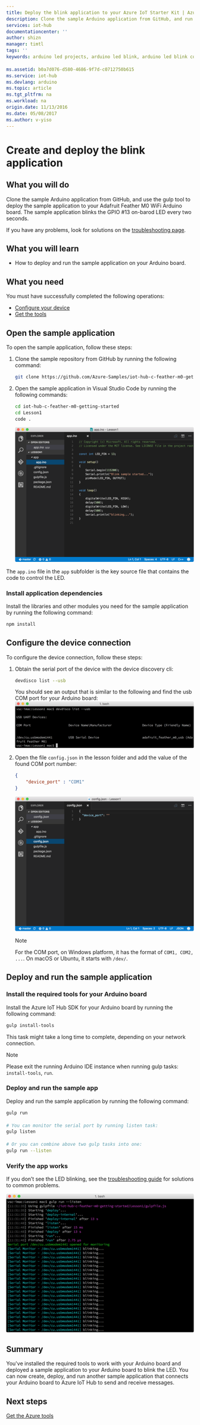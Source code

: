 ```yaml
---
title: Deploy the blink application to your Azure IoT Starter Kit | Azure
description: Clone the sample Arduino application from GitHub, and run gulp to deploy this application to your Adafruit Feather M0 WiFi. This sample application blinks the GPIO #13 on-board LED every two seconds.
services: iot-hub
documentationcenter: ''
author: shizn
manager: timtl
tags: ''
keywords: arduino led projects, arduino led blink, arduino led blink code, arduino blink program, arduino blink example

ms.assetid: b0a7d076-d580-4686-9f7d-c0712750b615
ms.service: iot-hub
ms.devlang: arduino
ms.topic: article
ms.tgt_pltfrm: na
ms.workload: na
origin.date: 11/13/2016
ms.date: 05/08/2017
ms.author: v-yiso
---
```


# Create and deploy the blink application
## What you will do
Clone the sample Arduino application from GitHub, and use the gulp tool to deploy the sample application to your Adafruit Feather M0 WiFi Arduino board. The sample application blinks the GPIO #13 on-barod LED every two seconds.

If you have any problems, look for solutions on the [troubleshooting page][troubleshooting-page].

## What you will learn
* How to deploy and run the sample application on your Arduino board.

## What you need
You must have successfully completed the following operations:

* [Configure your device][configure-your-device]
* [Get the tools][get-the-tools]

## Open the sample application
To open the sample application, follow these steps:

1. Clone the sample repository from GitHub by running the following command:

   ```bash
   git clone https://github.com/Azure-Samples/iot-hub-c-feather-m0-getting-started.git
   ```
2. Open the sample application in Visual Studio Code by running the following commands:

   ```bash
   cd iot-hub-c-feather-m0-getting-started
   cd Lesson1
   code .
   ```

   ![Repo structure][repo-structure]

The `app.ino` file in the `app` subfolder is the key source file that contains the code to control the LED.

### Install application dependencies
Install the libraries and other modules you need for the sample application by running the following command:

```bash
npm install
```

## Configure the device connection
To configure the device connection, follow these steps:

1. Obtain the serial port of the device with the device discovery cli:

   ```bash
   devdisco list --usb
   ```

   You should see an output that is similar to the following and find the usb COM port for your Arduino board:
   ![Device discovery][device-discovery]

2. Open the file `config.json` in the lesson folder and add the value of the found COM port number:

   ```json
   {
       "device_port" : "COM1"
   }
   ```
   ![config.json][config-json]
   > [!NOTE]
   > For the COM port, on Windows platform, it has the format of `COM1, COM2, ...`. On macOS or Ubuntu, it starts with `/dev/`.

## Deploy and run the sample application
### Install the required tools for your Arduino board

Install the Azure IoT Hub SDK for your Arduino board by running the following command:

```bash
gulp install-tools
```

This task might take a long time to complete, depending on your network connection.

> [!NOTE]
> Please exit the running Arduino IDE instance when running gulp tasks: `install-tools`, `run`.

### Deploy and run the sample app
Deploy and run the sample application by running the following command:

```bash
gulp run

# You can monitor the serial port by running listen task:
gulp listen

# Or you can combine above two gulp tasks into one:
gulp run --listen
```

### Verify the app works
If you don’t see the LED blinking, see the [troubleshooting guide][troubleshooting-page] for solutions to common problems.

![LED blinking][led-blinking]

## Summary
You've installed the required tools to work with your Arduino board and deployed a sample application to your Arduino board to blink the LED. You can now create, deploy, and run another sample application that connects your Arduino board to Azure IoT Hub to send and receive messages.

## Next steps
[Get the Azure tools][get-the-azure-tools]

<!-- Images and links -->

[troubleshooting-page]: ./iot-hub-adafruit-feather-m0-wifi-kit-arduino-troubleshooting.md
[configure-your-device]: ./iot-hub-adafruit-feather-m0-wifi-kit-arduino-lesson1-configure-your-device.md
[get-the-tools]: ./iot-hub-adafruit-feather-m0-wifi-kit-arduino-lesson1-get-the-tools-win32.md
[repo-structure]: ./media/iot-hub-adafruit-feather-m0-wifi-lessons/lesson1/vscode-blink-arduino-mac.png
[device-discovery]: ./media/iot-hub-adafruit-feather-m0-wifi-lessons/lesson1/device_discovery.png
[config-json]: ./media/iot-hub-adafruit-feather-m0-wifi-lessons/lesson1/vscode-config-mac.png
[led-blinking]: ./media/iot-hub-adafruit-feather-m0-wifi-lessons/lesson1/led_blinking.png
[get-the-azure-tools]: ./iot-hub-adafruit-feather-m0-wifi-kit-arduino-lesson2-get-azure-tools-win32.md